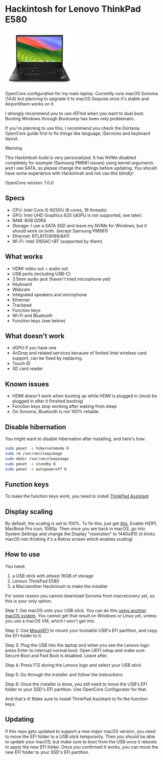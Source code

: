 # Hackintosh for Lenovo ThinkPad E580

![Lenovo ThinkPad E580](image.png)

OpenCore configuration for my main laptop. Currently runs macOS Sonoma (14.6) but planning to upgrade it to macOS Sequoia once it's stable and AirportItlwm works on it.

I strongly recommend you to use rEFInd when you want to dual boot. Booting Windows through Bootcamp has been only problematic.

If you're planning to use this, I recommend you check the Dortania OpenCore guide first to fix things like language, iServices and keyboard layout.

> [!WARNING]
> This Hackintosh build is very personalized. It has NVMe disabled completely for example (Samsung PM981 issues) using kernel arguments and I use SATA, so please change the settings before updating.
> You should have some experience with Hackintosh and not use this blindly!

OpenCore version: 1.0.0

## Specs
- CPU: Intel Core i5-8250U (8 cores, 16 threads)
- GPU: Intel UHD Graphics 620 (dGPU is not supported, see later)
- RAM: 8GB DDR4
- Storage: I use a SATA SSD and leave my NVMe for Windows, but it should work on both. (except Samsung PM981)
- Ethernet: RTL8111/8168/8411
- Wi-Fi: Intel 3165AC+BT (supported by itlwm)

## What works
- HDMI video out + audio out
- USB ports (including USB-C)
- 3.5mm audio jack (haven't tried microphone yet)
- Keyboard
- Webcam
- Integrated speakers and microphone
- Ethernet
- Trackpad
- Function keys
- Wi-Fi and Bluetooth
- Function keys (see below)

## What doesn't work
- dGPU if you have one
- AirDrop and related services because of limited Intel wireless card support, can be fixed by replacing.
- Touch ID
- SD card reader

## Known issues
- HDMI doesn't work when booting up while HDMI is plugged in (must be plugged in after it finished booting)
- Function keys stop working after waking from sleep
- On Sonoma, Bluetooth is not 100% reliable.

## Disable hibernation
You might want to disable hibernation after installing, and here's how:
```bash
sudo pmset -a hibernatemode 0
sudo rm /var/vm/sleepimage
sudo mkdir /var/vm/sleepimage
sudo pmset -a standby 0
sudo pmset -a autopoweroff 0
```

## Function keys
To make the function keys work, you need to install [ThinkPad Assistant](https://github.com/MSzturc/ThinkpadAssistant/releases/download/v1.9.2.1/ThinkpadAssistant.dmg)

## Display scaling
By default, the scaling is set to 100%. To fix this, just get [this](https://github.com/xzhih/one-key-hidpi), Enable HiDPI, MacBook Pro icon, 1080p. Then once you are back in macOS, go into System Settings and change the Display "resolution" to 1440x810 (it tricks macOS into thinking it's a Retina screen which enables scaling)

## How to use
You need:

1. a USB stick with atleast 16GB of storage
2. Lenovo ThinkPad E580
3. a Mac/another Hackintosh to make the installer

For some reason you cannot download Sonoma from macrecovery yet, so this is your only option.

Step 1: Get macOS onto your USB stick. You can do this [using another macOS system](https://dortania.github.io/OpenCore-Install-Guide/installer-guide/mac-install.html). You cannot get that result on Windows or Linux yet, unless you use a macOS VM, which I won't get into.

Step 2: Use [MountEFI](https://github.com/corpnewt/MountEFI) to mount your bootable USB's EFI partition, and copy the EFI folder to it.

Step 3: Plug the USB into the laptop and when you see the Lenovo logo press Enter to interrupt normal boot. Open UEFI setup and make sure Secure Boot and Fast Boot is disabled. Leave after.

Step 4: Press F12 during the Lenovo logo and select your USB stick.

Step 5: Go through the installer and follow the instructions.

Step 6: Once the installer is done, you still need to move the USB's EFI folder to your SSD's EFI partition. Use OpenCore Configurator for that.

And that's it! Make sure to install ThinkPad Assistant to fix the function keys.

## Updating
If this repo gets updated to support a new major macOS version, you need to move the EFI folder to a USB stick temporarily. Then you should be able to update your macOS, but make sure to boot from the USB once it reboots to apply the new EFI folder. Once you confirmed it works, you can move the new EFI folder to your SSD's EFI partition.
